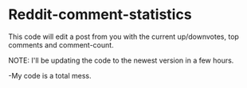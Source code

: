 # Reddit-comment-statistics
This code will edit a post from you with the current up/downvotes, top comments and comment-count.

NOTE: I'll be updating the code to the newest version in a few hours.

-My code is a total mess.
